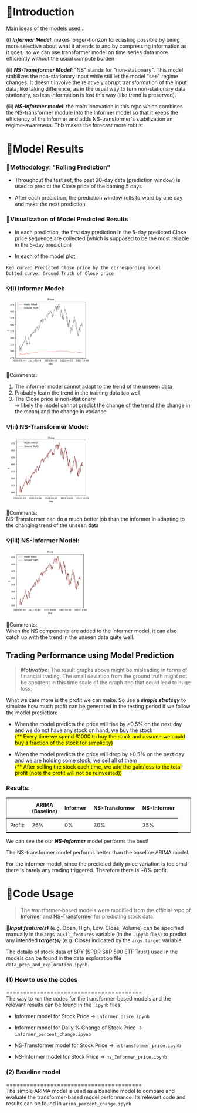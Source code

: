 # 📜Introduction

Main ideas of the models used...

(i) ***Informer Model***: makes longer-horizon forecasting possible by being more selective about what it attends to and by compressing information as it goes, so we can use transformer model on time series data more efficiently without the usual compute burden

(ii) ***NS-Transformer Model***: "NS" stands for "non-stationary". This model stabilizes the non-stationary input while still let the model "see" regime changes. It doesn't involve the relatively abrupt transformation of the input data, like taking difference, as in the usual way to turn non-stationary data stationary, so less information is lost this way (like trend is preserved). 

(iii) ***NS-Informer model***: the main innovation in this repo which combines the NS-transformer module into the Informer model so that it keeps the efficiency of the informer and adds NS-transformer's stabilization an regime-awareness. This makes the forecast more robust. 

# 📜Model Results

### 📌Methodology: "Rolling Prediction"

- Throughout the test set, the past 20-day data (prediction window) is used to predict the Close price of the coming 5 days

- After each prediction, the prediction window rolls forward by one day and make the next prediction

### 📌Visualization of Model Predicted Results

- In each prediction, the first day prediction in the 5-day predicted Close price sequence are collected (which is supposed to be the most reliable in the 5-day prediction)

- In each of the model plot, <br>
```
Red curve: Predicted Close price by the corresponding model
Dotted curve: Ground Truth of Close price
``` 
### 💡(i) Informer Model:

<img src="results/Informer_result.jpg" alt="informer_result" width="45%">

💬Comments:
1) The informer model cannot adapt to the trend of the unseen data 
2) Probably learn the trend in the training data too well
3) The Close price is non-stationary </br>
   => likely the model cannot predict the change of the trend (the change in the mean) and the change in variance

### 💡(ii) NS-Transformer Model:

<img src="results/NS-Transformer_result.jpg" alt="NS-Transformer_result" width="45%">

💬Comments: </br>
NS-Transformer can do a much better job than the informer in adapting to the changing trend of the unseen data

### 💡(iii) NS-Informer Model:

<img src="results/NS-Informer_result.jpg" alt="NS-Informer_result" width="45%">

💬Comments: </br>
When the NS components are added to the Informer model, it can also catch up with the trend in the unseen data quite well.

## Trading Performance using Model Prediction

> ***Motivation***: The result graphs above might be misleading in terms of financial trading. The small deviation from the ground truth might not be apparent in this time scale of the graph and that could lead to huge loss.

What we care more is the profit we can make. So use a ***simple strategy*** to simulate how much profit can be generated in the testing period if we follow the model prediction:

- When the model predicts the price will rise by >0.5% on the next day and we do not have any stock on hand, we buy the stock </br>
<mark>(** Every time we spend $1000 to buy the stock and assume we could buy a fraction of the stock for simplicity)</mark>

- When the model predicts the price will drop by >0.5% on the next day and we are holding some stock, we sell all of them </br>
<mark>(** After selling the stock each time, we add the gain/loss to the total profit (note the profit will not be reinvested))</mark>

### Results:

<table style="border: 1px solid black;border-collapse: collapse;">
  <thead>
    <tr>
      <th style="border: none; padding: 10px;"></th>
      <th style="border: none; padding: 10px;">ARIMA</br>(Baseline)</th>
      <th style="border: none; padding: 10px;">Informer</th>
      <th style="border: none; padding: 10px;">NS-Transformer</th>
      <th style="border: none; padding: 10px;">NS-Informer</th>
    </tr>
  </thead>
  <tbody>
    <tr>
      <td style="border: none; padding: 10px;">Profit:</td>
      <td style="border: none; padding: 10px;">26%</td>
      <td style="border: none; padding: 10px;">0%</td>
      <td style="border: none; padding: 10px;">30%</td>
      <td style="border: none; padding: 10px;">35%</td>
    </tr>
  </tbody>
</table>

We can see the our ***NS-Informer*** model performs the best!

The NS-transformer model performs better than the baseline ARIMA model. 

For the informer model, since the predicted daily price variation is too small, there is barely any trading triggered. Therefore there is ~0% profit. 

# 📜Code Usage 

> The transformer-based models were modified from the official repo of [Informer](https://github.com/zhouhaoyi/Informer2020) and [NS-Transformer](https://github.com/thuml/Nonstationary_Transformers) for predicting stock data.

📌***Input feature(s)*** (e.g. Open, High, Low, Close, Volume) can be specified manually in the `args.auxil_features` variable (in the `.ipynb` files) to predict any intended ***target(s)*** (e.g. Close) indicated by the `args.target` variable.

The details of stock data of SPY (SPDR S&P 500 ETF Trust) used in the models can be found in the data exploration file `data_prep_and_exploration.ipynb`. 

### (1) How to use the codes
========================================</br>
The way to run the codes for the transformer-based models and the relevant results can be found in the `.ipynb` files:

- Informer model for Stock Price -> `informer_price.ipynb`  <br>
- Informer model for Daily % Change of Stock Price  -> `informer_percent_change.ipynb` <br>

- NS-Transformer model for Stock Price -> `nstransformer_price.ipynb` <br>
- NS-Informer model for Stock Price -> `ns_Informer_price.ipynb` <br>

### (2) Baseline model
========================================</br>
The simple ARIMA model is used as a baseline model to compare and evaluate the transformer-based model performance. Its relevant code and results can be found in `arima_percent_change.ipynb`








